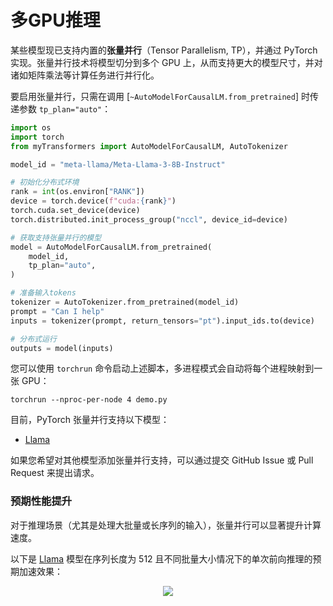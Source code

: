 <!--Copyright 2024 The HuggingFace Team. All rights reserved.

Licensed under the Apache License, Version 2.0 (the "License"); you may not use this file except in compliance with
the License. You may obtain a copy of the License at

http://www.apache.org/licenses/LICENSE-2.0

Unless required by applicable law or agreed to in writing, software distributed under the License is distributed on
an "AS IS" BASIS, WITHOUT WARRANTIES OR CONDITIONS OF ANY KIND, either express or implied. See the License for the

⚠️ Note that this file is in Markdown but contain specific syntax for our doc-builder (similar to MDX) that may not be
rendered properly in your Markdown viewer.

-->

# 多GPU推理

某些模型现已支持内置的**张量并行**（Tensor Parallelism, TP），并通过 PyTorch 实现。张量并行技术将模型切分到多个 GPU 上，从而支持更大的模型尺寸，并对诸如矩阵乘法等计算任务进行并行化。

要启用张量并行，只需在调用 [`~AutoModelForCausalLM.from_pretrained`] 时传递参数 `tp_plan="auto"`：

```python
import os
import torch
from myTransformers import AutoModelForCausalLM, AutoTokenizer

model_id = "meta-llama/Meta-Llama-3-8B-Instruct"

# 初始化分布式环境
rank = int(os.environ["RANK"])
device = torch.device(f"cuda:{rank}")
torch.cuda.set_device(device)
torch.distributed.init_process_group("nccl", device_id=device)

# 获取支持张量并行的模型
model = AutoModelForCausalLM.from_pretrained(
    model_id,
    tp_plan="auto",
)

# 准备输入tokens
tokenizer = AutoTokenizer.from_pretrained(model_id)
prompt = "Can I help"
inputs = tokenizer(prompt, return_tensors="pt").input_ids.to(device)

# 分布式运行
outputs = model(inputs)
```

您可以使用 `torchrun` 命令启动上述脚本，多进程模式会自动将每个进程映射到一张 GPU：

```
torchrun --nproc-per-node 4 demo.py
```

目前，PyTorch 张量并行支持以下模型：
* [Llama](https://huggingface.co/docs/transformers/model_doc/llama#transformers.LlamaModel)

如果您希望对其他模型添加张量并行支持，可以通过提交 GitHub Issue 或 Pull Request 来提出请求。

### 预期性能提升

对于推理场景（尤其是处理大批量或长序列的输入），张量并行可以显著提升计算速度。

以下是 [Llama](https://huggingface.co/docs/transformers/model_doc/llama#transformers.LlamaModel) 模型在序列长度为 512 且不同批量大小情况下的单次前向推理的预期加速效果：

<div style="text-align: center">
<img src="https://huggingface.co/datasets/huggingface/documentation-images/resolve/main/transformers/Meta-Llama-3-8B-Instruct%2C%20seqlen%20%3D%20512%2C%20python%2C%20w_%20compile.png">
</div>
